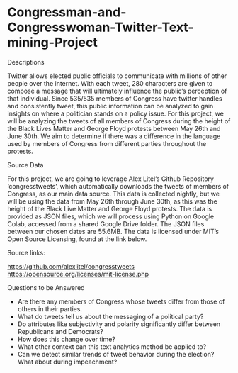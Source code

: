 # Congressman-and-Congresswoman-Twitter-Text-mining-Project

Descriptions


Twitter allows elected public officials to communicate with millions of other people
over the internet. With each tweet, 280 characters are given to compose a message
that will ultimately influence the public’s perception of that individual. Since 535/535
members of Congress have twitter handles and consistently tweet, this public
information can be analyzed to gain insights on where a politician stands on a policy
issue.
For this project, we will be analyzing the tweets of all members of Congress during
the height of the Black Lives Matter and George Floyd protests between May 26th
and June 30th. We aim to determine if there was a difference in the language used
by members of Congress from different parties throughout the protests.


Source Data


For this project, we are going to leverage Alex Litel’s Github Repository
‘congresstweets’, which automatically downloads the tweets of members of
Congress, as our main data source. This data is collected nightly, but we will be
using the data from May 26th through June 30th, as this was the height of the Black
Live Matter and George Floyd protests.
The data is provided as JSON files, which we will process using Python on Google
Colab, accessed from a shared Google Drive folder. The JSON files between our
chosen dates are 55.6MB. The data is licensed under MIT’s Open Source Licensing,
found at the link below.


Source links:


https://github.com/alexlitel/congresstweets
https://opensource.org/licenses/mit-license.php


Questions to be Answered


- Are there any members of Congress whose tweets differ from those of others
in their parties.
- What do tweets tell us about the messaging of a political party?
- Do attributes like subjectivity and polarity significantly differ between
Republicans and Democrats?
- How does this change over time?
- What other context can this text analytics method be applied to?
- Can we detect similar trends of tweet behavior during the election?
What about during impeachment?
